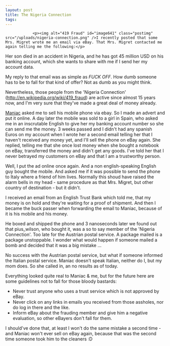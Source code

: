 ```yaml
---
layout: post
title: The Nigeria Connection
tags:
---
```



                <p><img alt="419 Fraud" id="image641" class="postimg" src="/uploads/nigeria-connection.png" />I recently posted that some Mrs. Migret wrote me an email via eBay. That Mrs. Migret contacted me again telling me the following:</p>
<p>Her son died in an accident in Nigeria, and he has got 45 million USD on his banking account, which she wants to share with me if I send her my account data.</p>
<p>My reply to that email was as simple as <em>FUCK OFF</em>. How dumb someone has to be to fall for that kind of offer? Not as dumb as you might think.</p>
<p>Nevertheless, those people from the 'Nigeria Connection' (<a title="The 419 Fraud" href="http://en.wikipedia.org/wiki/419_fraud"><a href="http://en.wikipedia.org/wiki/419_fraud">http://en.wikipedia.org/wiki/419_fraud</a></a>) are active since almost 15 years now, and I'm very sure that they've made a great deal of money already.</p>
<p><a title="http://toomaniac.com" href="http://toomaniac.com">Maniac</a> asked me to sell his mobile phone via ebay. So I made an advert and put it online. A day later the mobile was sold to a girl in Spain, who asked me in an inscrutable English to give her my banking account number so she can send me the money. 3 weeks passed and I didn't had any spanish Euros on my account when I wrote her a second email telling her that I haven't received any money yet, and I'll sell the phone on eBay again. She replied, telling me that she once lost money when she bought a notebook on eBay, transferred the money and didn't get any goods. I've told her that I never betrayed my customers on eBay and that I am a trustworthy person.</p>
<p>Well, I put the ad online once again. And a non english-speaking English guy bought the mobile. And asked me if it was possible to send the phone to Italy where a friend of him lives. Normally this shoud have raised the alarm bells in my head - same procedure as that Mrs. Migret, but other country of destination - but it didn't.</p>
<p>I received an email from an English Trust Bank which told me, that my money is on hold and they're waiting for a proof of shipment. And then I became the buck passer when forwarding the email to Maniac, because of it is his mobile and his money.</p>
<p>He boxed and shipped the phone and 3 nanoseconds later we found out that pius_wilson, who bought it, was a so to say member of the 'Nigeria Connection'. Too late for the Austrian postal service. A package mailed is a package unstoppable. I wonder what would happen if someone mailed a bomb and decided that it was a big mistake ...</p>
<p>No success with the Austrian postal service, but what if someone informed the Italian postal service. Maniac doesn't speak Italian, neither do I, but my mom does. So she called in, an no results as of today.</p>
<p>Everything looked quite real to Maniac &amp; me, but for the future here are some guidelines not to fall for those bloody bastards:</p>
<ul>
    <li>Never trust anyone who uses a trust service which is not approved by eBay.</li>
    <li>Never click on any links in emails you received from those assholes, nor do log in there and the like.</li>
    <li>Inform eBay about the frauding member and give him a negative evaluation, so other eBayers don't fall for them.</li>
</ul>
<p>I should've done that, at least I won't do the same mistake a second time - and Maniac won't ever sell on eBay again, because that was the second time someone took him to the cleaners :D</p>
